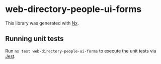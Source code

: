# web-directory-people-ui-forms

This library was generated with [Nx](https://nx.dev).

## Running unit tests

Run `nx test web-directory-people-ui-forms` to execute the unit tests via [Jest](https://jestjs.io).
